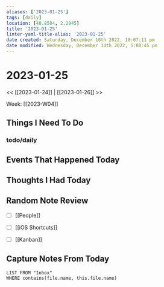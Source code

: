 ```yaml
---
aliases: ['2023-01-25']
tags: [daily]
location: [48.8584, 2.2945]
title: '2023-01-25'
linter-yaml-title-alias: '2023-01-25'
date created: Saturday, December 10th 2022, 10:07:11 pm
date modified: Wednesday, December 14th 2022, 5:00:45 pm
---
```


# 2023-01-25

<< [[2023-01-24]] | [[2023-01-26]] >>

Week: [[2023-W04]]

## Things I Need To Do

### todo/daily

## Events That Happened Today

## Thoughts I Had Today

## Random Note Review


- [ ] [[People]]
- [ ] [[iOS Shortcuts]]
- [ ] [[Kanban]]



## Capture Notes From Today

```dataview
LIST FROM "Inbox"
WHERE contains(file.name, this.file.name)
```
